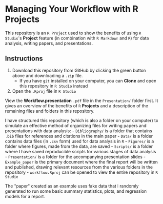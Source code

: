 # Managing Your Workflow with R Projects

This repository is an `R Project` used to show the benefits of using `R Studio`'s **Project** feature (in combination with `R Markdown` and `R`) for data analysis, writing papers, and presentations. 

## Instructions

1. Download this repository from GitHub by clicking the green button above and downloading a `.zip` file. 
    - If you have `git` installed on your computer, you can **Clone** and open this repository in `R Studio` instead
2. Open the `.Rproj` file in `R Studio` 

View the **Workflow.presentation** `.pdf` file in the `Presentation/` folder first. It gives an overview of the benefits of `R` **Projects** and a description of the remaining files and folders in this repository. 

I have structured this repository (which is also a folder on your computer) to simulate an effective method of organizing files for writing papers and presentations with data analysis:
    - `Bibliography/` is a folder that contains `.bib` files for references and citations in the main paper 
    - `Data/` is a folder contains data files (in `.csv` form) used for data analysis in `R`
    - `Figures/` is a folder where figures, made from the data, are saved
    - `Scripts/` is a folder where I have saved reproducible scripts for various stages of data analysis 
    - `Presentation/` is a folder for the accompanying presentation slides
    - `Example_paper` is the primary document where the final report will be written and published, drawing relevant resources from the various folders in the repository 
    - `workflow.Rproj` can be opened to view the entire repository in `R Studio`
    
The "paper" created as an example uses fake data that I randomly generated to run some basic summary statistics, plots, and regression models for a report. 